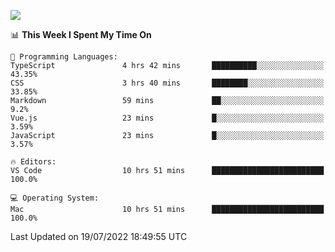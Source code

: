 ![](http://github-profile-summary-cards.vercel.app/api/cards/profile-details?username=kok-s0s&theme=vue)

<!--START_SECTION:waka-->
📊 **This Week I Spent My Time On** 

```text
💬 Programming Languages: 
TypeScript               4 hrs 42 mins       ██████████░░░░░░░░░░░░░░░   43.35% 
CSS                      3 hrs 40 mins       ████████░░░░░░░░░░░░░░░░░   33.85% 
Markdown                 59 mins             ██░░░░░░░░░░░░░░░░░░░░░░░   9.2% 
Vue.js                   23 mins             █░░░░░░░░░░░░░░░░░░░░░░░░   3.59% 
JavaScript               23 mins             █░░░░░░░░░░░░░░░░░░░░░░░░   3.57%

🔥 Editors: 
VS Code                  10 hrs 51 mins      █████████████████████████   100.0%

💻 Operating System: 
Mac                      10 hrs 51 mins      █████████████████████████   100.0%

```


 Last Updated on 19/07/2022 18:49:55 UTC
<!--END_SECTION:waka-->
